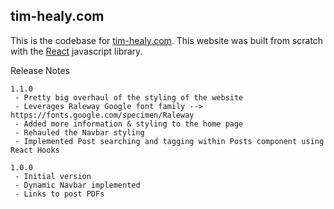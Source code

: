 ## tim-healy.com

This is the codebase for [tim-healy.com](https://tim-healy.com). This website was built from scratch with the [React](https://reactjs.org/) javascript library. 

Release Notes
```
1.1.0
 - Pretty big overhaul of the styling of the website
 - Leverages Raleway Google font family --> https://fonts.google.com/specimen/Raleway
 - Added more information & styling to the home page
 - Rehauled the Navbar styling
 - Implemented Post searching and tagging within Posts component using React Hooks

1.0.0
 - Initial version
 - Dynamic Navbar implemented
 - Links to post PDFs
```